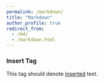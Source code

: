 ```yaml
---
permalink: /markdown/
title: "Markdown"
author_profile: true
redirect_from: 
  - /md/
  - /markdown.html
---
```




### Insert Tag

This tag should denote <ins>inserted</ins> text.

